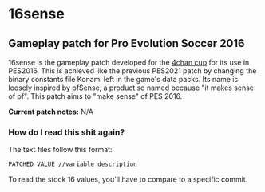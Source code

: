 # 16sense
## Gameplay patch for Pro Evolution Soccer 2016

16sense is the gameplay patch developed for the [4chan cup](https://implyingrigged.info/) for its use in PES2016. This is achieved like the previous PES2021 patch by changing the binary constants file Konami left in the game's data packs. Its name is loosely inspired by pfSense, a product so named because "it makes sense of pf". This patch aims to "make sense" of PES 2016.

**Current patch notes:**
N/A

### How do I read this shit again?
The text files follow this format:
```bash
PATCHED VALUE //variable description
```
To read the stock 16 values, you'll have to compare to a specific commit.

